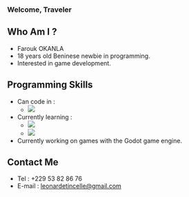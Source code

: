 ### Welcome, Traveler

## Who Am I ?
- Farouk OKANLA
- 18 years old Beninese newbie in programming.
- Interested in game development.

## Programming Skills
- Can code in :
  - ![](https://img.shields.io/badge/C-00599C?style=for-the-badge&logo=c&logoColor=white)
- Currently learning :
  - ![](https://img.shields.io/badge/Python-3776AB?style=for-the-badge&logo=python&logoColor=white)
  - ![](https://img.shields.io/badge/C%23-239120?style=for-the-badge&logo=c-sharp&logoColor=white)
- Currently working on games with the Godot game engine.

## Contact Me
- Tel : +229 53 82 86 76
- E-mail : leonardetincelle@gmail.com
